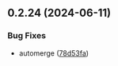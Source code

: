 ## 0.2.24 (2024-06-11)


### Bug Fixes

* automerge ([78d53fa](https://github.com/tiavina-mika/check-password-complexity/commit/78d53fab434d9d125ec9544060a4acb861712126))



